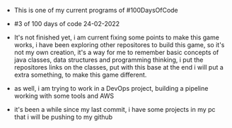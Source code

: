 - This is one of my current programs of #100DaysOfCode

- #3 of 100 days of code 24-02-2022

- It's not finished yet, i am current fixing some points to make this game works, i have been exploring other repositores to build this game, so it's not my own creation, it's a way for me to remember basic concepts of java classes, data structures and programming thinking, i put the repositores links on the classes, put with this base at the end i will put a extra something, to make this game different.

- as well, i am trying to work in a DevOps project, building a pipeline working with some tools and AWS

- it's been a while since my last commit, i have some projects in my pc that i will be pushing to my github 
